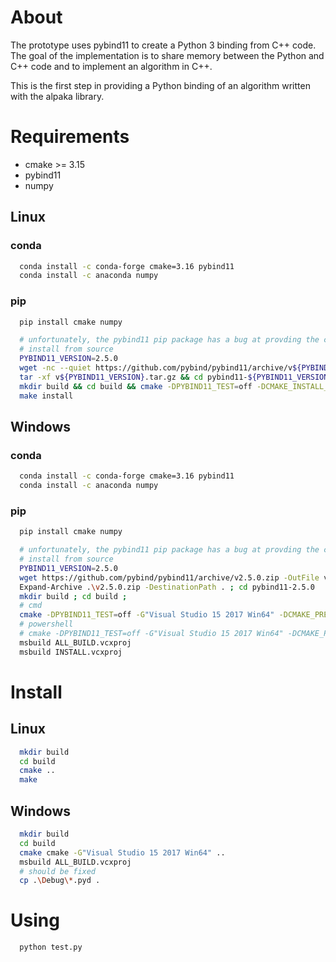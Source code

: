 # About

The prototype uses pybind11 to create a Python 3 binding from C++ code. The goal of the implementation is to share memory between the Python and C++ code and to implement an algorithm in C++.

This is the first step in providing a Python binding of an algorithm written with the alpaka library.

# Requirements

* cmake >= 3.15
* pybind11
* numpy

## Linux

### conda

``` bash
  conda install -c conda-forge cmake=3.16 pybind11
  conda install -c anaconda numpy
```

### pip

``` bash
  pip install cmake numpy

  # unfortunately, the pybind11 pip package has a bug at provding the cmake files
  # install from source
  PYBIND11_VERSION=2.5.0
  wget -nc --quiet https://github.com/pybind/pybind11/archive/v${PYBIND11_VERSION}.tar.gz
  tar -xf v${PYBIND11_VERSION}.tar.gz && cd pybind11-${PYBIND11_VERSION}
  mkdir build && cd build && cmake -DPYBIND11_TEST=off -DCMAKE_INSTALL_PREFIX=${CONDA_PREFIX} ..
  make install
```

## Windows

### conda

``` bash
  conda install -c conda-forge cmake=3.16 pybind11
  conda install -c anaconda numpy
```

### pip

``` bash
  pip install cmake numpy

  # unfortunately, the pybind11 pip package has a bug at provding the cmake files
  # install from source
  PYBIND11_VERSION=2.5.0
  wget https://github.com/pybind/pybind11/archive/v2.5.0.zip -OutFile v2.5.0.zip
  Expand-Archive .\v2.5.0.zip -DestinationPath . ; cd pybind11-2.5.0
  mkdir build ; cd build ;
  # cmd
  cmake -DPYBIND11_TEST=off -G"Visual Studio 15 2017 Win64" -DCMAKE_PREFIX_PATH=%CONDA_PREFIX% -DCMAKE_INSTALL_PREFIX=%CONDA_PREFIX% ..
  # powershell
  # cmake -DPYBIND11_TEST=off -G"Visual Studio 15 2017 Win64" -DCMAKE_PREFIX_PATH="${CONDA_PREFIX}" -DCMAKE_INSTALL_PREFIX="${CONDA_PREFIX}" ..
  msbuild ALL_BUILD.vcxproj
  msbuild INSTALL.vcxproj
```

# Install

## Linux

```bash
  mkdir build
  cd build
  cmake ..
  make
```

## Windows

```bash
  mkdir build
  cd build
  cmake cmake -G"Visual Studio 15 2017 Win64" ..
  msbuild ALL_BUILD.vcxproj
  # should be fixed
  cp .\Debug\*.pyd .
```

# Using

```bash
  python test.py
```
